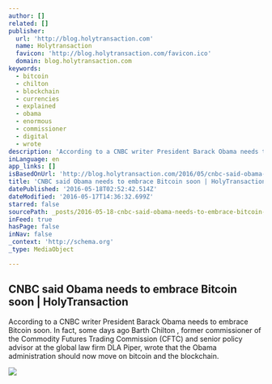 ```yaml
---
author: []
related: []
publisher:
  url: 'http://blog.holytransaction.com'
  name: Holytransaction
  favicon: 'http://blog.holytransaction.com/favicon.ico'
  domain: blog.holytransaction.com
keywords:
  - bitcoin
  - chilton
  - blockchain
  - currencies
  - explained
  - obama
  - enormous
  - commissioner
  - digital
  - wrote
description: 'According to a CNBC writer President Barack Obama needs to embrace Bitcoin soon. In fact, some days ago Barth Chilton , former commissioner of the Commodity Futures Trading Commission (CFTC) and senior policy advisor at the global law firm DLA Piper, wrote that the Obama administration should now move on bitcoin and the blockchain.'
inLanguage: en
app_links: []
isBasedOnUrl: 'http://blog.holytransaction.com/2016/05/cnbc-said-obama-needs-to-embrace.html'
title: 'CNBC said Obama needs to embrace Bitcoin soon | HolyTransaction'
datePublished: '2016-05-18T02:52:42.514Z'
dateModified: '2016-05-17T14:36:32.699Z'
starred: false
sourcePath: _posts/2016-05-18-cnbc-said-obama-needs-to-embrace-bitcoin-soon-or-holytransact.md
inFeed: true
hasPage: false
inNav: false
_context: 'http://schema.org'
_type: MediaObject

---
```

<article style=""><h1>CNBC said Obama needs to embrace Bitcoin soon | HolyTransaction</h1><p>According to a CNBC writer President Barack Obama needs to embrace Bitcoin soon. In fact, some days ago Barth Chilton , former commissioner of the Commodity Futures Trading Commission (CFTC) and senior policy advisor at the global law firm DLA Piper, wrote that the Obama administration should now move on bitcoin and the blockchain.</p><img src="https://3.bp.blogspot.com/-LLXeXtZSIX4/VzsEGxkg8-I/AAAAAAAAAdM/4T7zkvyhcJk_FVEw7Uh8DxTZFnLfV9jKgCLcB/w1200-h630-p-nu/1000509261001_2008586720001_BIO-Barack-Obama-SF-FIX-Retry.jpg" /></article>